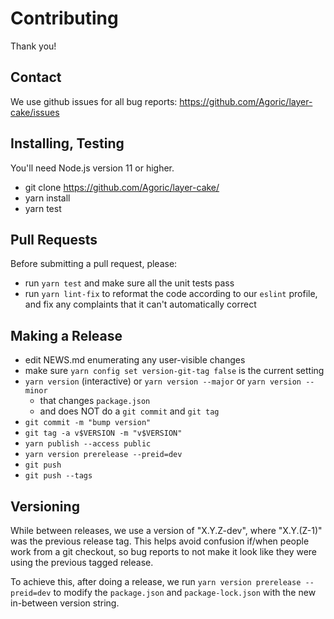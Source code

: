 # Contributing

Thank you!

## Contact

We use github issues for all bug reports: https://github.com/Agoric/layer-cake/issues

## Installing, Testing

You'll need Node.js version 11 or higher.

* git clone https://github.com/Agoric/layer-cake/
* yarn install
* yarn test

## Pull Requests

Before submitting a pull request, please:

* run `yarn test` and make sure all the unit tests pass
* run `yarn lint-fix` to reformat the code according to our
  `eslint` profile, and fix any complaints that it can't automatically
  correct

## Making a Release

* edit NEWS.md enumerating any user-visible changes
* make sure `yarn config set version-git-tag false` is the current
  setting
* `yarn version` (interactive) or `yarn version --major` or `yarn version --minor`
  * that changes `package.json`
  * and does NOT do a `git commit` and `git tag`
* `git commit -m "bump version"`
* `git tag -a v$VERSION -m "v$VERSION"`
* `yarn publish --access public`
* `yarn version prerelease --preid=dev`
* `git push`
* `git push --tags`

## Versioning

While between releases, we use a version of "X.Y.Z-dev", where "X.Y.(Z-1)"
was the previous release tag. This helps avoid confusion if/when people work
from a git checkout, so bug reports to not make it look like they were using
the previous tagged release.

To achieve this, after doing a release, we run `yarn version prerelease
--preid=dev` to modify the `package.json` and `package-lock.json` with
the new in-between version string.
